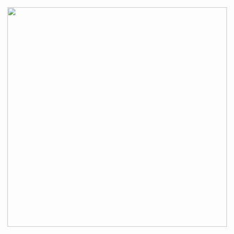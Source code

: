 <img src='https://user-images.githubusercontent.com/86215668/148653272-4f7fa90d-4d39-4737-a75e-7933459bbc26.jpg' width="500"/>

